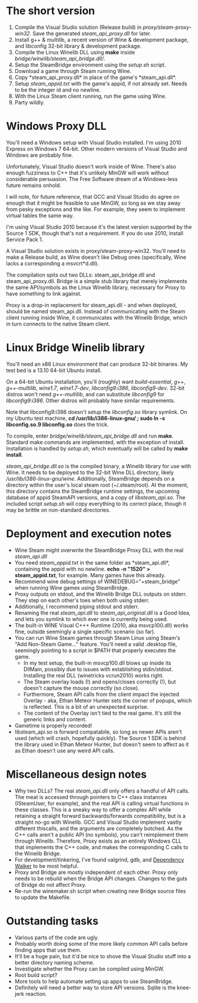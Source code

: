 # The short version

1. Compile the Visual Studio solution (Release build) in
*proxy/steam-proxy-win32*.  Save the generated *steam\_api\_proxy.dll*
for later.
2. Install g++ & multilib, a recent version of Wine & development package,
and libconfig 32-bit library & development package.
3. Compile the Linux Winelib DLL using **make** inside
*bridge/winelib/steam_api_bridge.dll/*.
4. Setup the SteamBridge environment using the *setup.sh* script.
5. Download a game through Steam running Wine.
6. Copy *steam\_api\_proxy.dll\* in place of the game's *steam\_api.dll\*.
7. Setup *steam\_appid.txt* with the game's appid, if not already set.
Needs to be the integer id and no newline.
8. With the Linux Steam client running, run the game using Wine.
9. Party wildly.

# Windows Proxy DLL

You'll need a Windows setup with Visual Studio installed.  I'm using
2010 Express on Windows 7 64-bit.  Other modern versions of Visual Studio
and Windows are probably fine.

Unfortunately, Visual Studio doesn't work inside of Wine.  There's also
enough fuzziness to C++ that it's unlikely MinGW will work without
considerable persuasion.  The Free Software dream of a Windows-less
future remains onhold.

I will note, for future reference, that GCC and Visual Studio do agree
on enough that it might be feasible to use MinGW, so long as we stay
away from pesky exceptions and the like.  For example, they seem to
implement virtual tables the same way.

I'm using Visual Studio 2010 because it's the latest version supported by
the Source 1 SDK, though that's not a requirement.  If you do use 2010,
install Service Pack 1.

A Visual Studio solution exists in proxy/steam-proxy-win32.  You'll need
to make a Release build, as Wine doesn't like Debug ones (specifically,
Wine lacks a corresponding a msvcrt\*d.dll).

The compilation spits out two DLLs: steam\_api\_bridge.dll and
steam\_api\_proxy.dll.  Bridge is a simple stub library that merely
implements the same API/symbols as the Linux Winelib library, necessary
for Proxy to have something to link against.

Proxy is a drop-in replacement for steam\_api.dll - and when deployed,
should be named steam\_api.dll.  Instead of communicating with the Steam
client running inside Wine, it communicates with the Winelib Bridge,
which in turn connects to the native Steam client.

# Linux Bridge Winelib library

You'll need an x86 Linux environment that can produce 32-bit binaries.
My test bed is a 13.10 64-bit Ubuntu install.

On a 64-bit Ubuntu installation, you'll (roughly) want *build-essential*,
*g++*, *g++-multilib*, *wine1.7*, *wine1.7-dev*, *libconfig9:i386*,
*libconfig9-dev*.  32-bit distros won't need *g++-multilib*, and
can substitute *libconfig9* for *libconfig9:i386*.  Other distros will
probably have similar requirements.

Note that libconfig9:i386 doesn't setup the *libconfig.so* library
symlink.  On my Ubuntu test machine, **cd /usr/lib/i386-linux-gnu/ ; sudo
ln -s libconfig.so.9 libconfig.so** does the trick. 

To compile, enter *bridge/winelib/steam\_api\_bridge.dll* and run
**make**.  Standard make commands are implemented, with the exception
of install.  Installation is handled by *setup.sh*, which eventually
will be called by **make install**.

*steam\_api\_bridge.dll.so* is the compiled binary, a Winelib library
for use with Wine.  It needs to be deployed to the 32-bit Wine DLL
directory, likely */usr/lib/i386-linux-gnu/wine*.  Additionally,
SteamBridge depends on a directory within the user's local steam root
(~/.steam/root).  At the moment, this directory contains the SteamBridge
runtime settings, the upcoming database of appid SteamAPI versions,
and a copy of *libsteam\_api.so*.  The included script *setup.sh*
will copy everything to its correct place, though it may be brittle on
non-standard directories.

# Deployment and execution notes

* Wine Steam might overwrite the SteamBridge Proxy DLL with the real
  *steam\_api.dll*
* You need *steam\_appid.txt* in the same folder as *steam\_api.dll\*,
  containing the appid with no newline.  **echo -n "1520" >
  steam\_appid.txt**, for example.  Many games have this already.
* Recommend wine debug settings of WINEDEBUG="+steam\_bridge" when
  running Wine games using SteamBridge.
* Proxy outputs on stdout, and the Winelib Bridge DLL outputs on stderr.
  They step on each other's toes when both using stderr.
* Additionally, I recommend piping stdout and stderr.
* Renaming the real *steam\_api.dll* to *steam\_api_original.dll* is a
  Good Idea, and lets you symlink to which ever one is currently being used.
* The built-in WINE Visual C+++ Runtime (2010, aka msvcp100.dll) works
  fine, outside seemingly a single specific scenario (so far).
* You can run Wine Steam games through Steam Linux using Steam's "Add
  Non-Steam Game..." feature.  You'll need a valid .desktop file,
  seemingly pointing to a script in $PATH that properly executes the
  game.
    * In my test setup, the built-in msvcp100.dll blows up inside its
      DllMain, possibly due to issues with establishing stdin/stdout.
      Installing the real DLL (winetricks vcrun2010) works right.
    * The Steam overlay loads (!) and opens/closes correctly (!), but
      doesn't capture the mouse correctly (so close).
    * Furthermore, Steam API calls from the client impact the injected
      Overlay - aka, Ethan Meteor Hunter sets the corner of popups,
      which is reflected.  This is a bit of an unexpected surprise.
    * The content of the Overlay isn't tied to the real game.  It's
      still the generic links and content.
* Gametime is properly recorded!
* libsteam_api.so is forward compatabile, so long as newer APIs aren't
  used (which will crash, hopefully quickly).  The Source 1 SDK is behind
  the library used in Ethan Meteor Hunter, but doesn't seem to affect
  as it as Ethan doesn't use any weird API calls.

# Miscellaneous design notes

* Why two DLLs?  The real *steam\_api.dll* only offers a handful of
  API calls.  The meat is accessed through pointers to C++ class instances
  (ISteamUser, for example), and the real API is calling virtual functions
  in these classes.  This is a sneaky way to offer a complex API while
  retaining a straight forward backwards/forwards compatibility, but
  is a straight no-go with Winelib.  GCC and Visual Studio implement
  vastly different thiscalls, and the arguments are completely botched.
  As the C++ calls aren't a public API (no symbols), you can't reimplement
  them through Winelib.  Therefore, Proxy exists as an entirely Windows
  CLL that implements the C++ code, and makes the corresponding C calls
  to the Winelib Bridge.
* For development/tinkering, I've found valgrind, gdb, and [Dependency
  Walker](http://www.dependencywalker.com/) to be most helpful.
* Proxy and Bridge are mostly independent of each other.  Proxy only
  needs to be rebuild when the Bridge API changes.  Changes to the guts
  of Bridge do not affect Proxy.
* Re-run the winemaker.sh script when creating new Bridge source files
  to update the Makefile.

# Outstanding tasks

* Various parts of the code are ugly.
* Probably worth doing some of the more likely common API calls before
  finding apps that use them.
* It'll be a huge pain, but it'd be nice to shove the Visual Studio
  stuff into a better directory naming scheme.
* Investigate whether the Proxy can be compiled using MinGW.
* Root build script?
* More tools to help automate setting up apps to use SteamBridge.
* Definitely will need a better way to store API versions.  Sqlite is
  the knee-jerk reaction.

